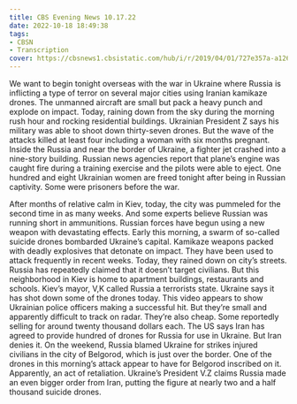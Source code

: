 ```yaml
---
title: CBS Evening News 10.17.22
date: 2022-10-18 18:49:38
tags:
- CBSN
- Transcription
cover: https://cbsnews1.cbsistatic.com/hub/i/r/2019/04/01/727e357a-a126-4138-a2c5-4d3222669d57/thumbnail/640x360/3ff2761028dc5c65cc4f07acd54bcd5c/cbsn2-logo-1920x1080.jpg
---
```

We want to begin tonight overseas with the war in Ukraine where Russia is inflicting a type of terror on several major cities using Iranian kamikaze drones. The unmanned aircraft are small but pack a heavy punch and explode on impact. Today, raining down from the sky during the morning rush hour and rocking residential buildings. Ukrainian President Z says his military was able to shoot down thirty-seven drones. But the wave of the attacks killed at least four including a woman with six months pregnant. Inside the Russia and near the border of Ukraine, a fighter jet crashed into a nine-story building. Russian news agencies report that plane’s engine was caught fire during a training exercise and the pilots were able to eject. One hundred and eight Ukrainian women are freed tonight after being in Russian captivity. Some were prisoners before the war. 

After months of relative calm in Kiev, today, the city was pummeled for the second time in as many weeks. And some experts believe Russian was running short in ammunitions. Russian forces have begun using a new weapon with devastating effects. Early this morning, a swarm of so-called suicide drones bombarded Ukraine’s capital. Kamikaze weapons packed with deadly explosives that detonate on impact. They have been used to attack frequently in recent weeks. Today, they rained down on city’s streets. Russia has repeatedly claimed that it doesn’t target civilians. But this neighborhood in Kiev is home to apartment buildings, restaurants and schools. Kiev’s mayor, V,K called Russia a terrorists state. Ukraine says it has shot down some of the drones today. This video appears to show Ukrainian police officers making a successful hit. But they’re small and apparently difficult to track on radar. They’re also cheap. Some reportedly selling for around twenty thousand dollars each. The US says Iran has agreed to provide hundred of drones for Russia for use in Ukraine. But Iran denies it. On the weekend, Russia blamed Ukraine for strikes injured civilians in the city of Belgorod, which is just over the border. One of the drones in this morning’s attack appear to have for Belgorod inscribed on it. Apparently, an act of retaliation. Ukraine’s President V.Z claims Russia made an even bigger order from Iran, putting the figure at nearly two and a half thousand suicide drones.
